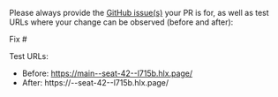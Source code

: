 Please always provide the [GitHub issue(s)](../issues) your PR is for, as well as test URLs where your change can be observed (before and after):

Fix #<gh-issue-id>

Test URLs:
- Before: https://main--seat-42--l715b.hlx.page/
- After: https://<branch>--seat-42--l715b.hlx.page/
